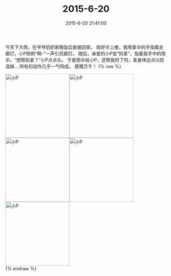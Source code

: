 ﻿---
title: 2015-6-20
date: 2015-6-20 21:41:00
tags:
categories: 妈妈
---
今天下大雨，在爷爷奶奶家晚饭后直接回家。
收好伞上楼，我用拿伞的手指着走廊灯，小P照例“啊-”一声引亮廊灯。
随后，亲爱的小P说“妈拿”，指着我手中的雨伞。“想帮妈拿？”小P点点头。
于是雨伞给小P，还帮我捋了捋，拿身体远点以防湿掉…
所有的动作几乎一气呵成。
感慨万千！
{% raw %}
<div style="width:500 px">
<div style="float:left; width:100 px"><img src="/images/微信图片_20171011094548.jpg" width="200" alt="小P"></div>
<div style="float:left; width:100 px"><img src="/images/微信图片_20171011094603.jpg" width="200" alt="小P"></div>
<div style="float:left; width:100 px"><img src="/images/微信图片_20171011094613.jpg" width="200" alt="小P"></div>
<div style="float:left; width:100 px"><img src="/images/微信图片_20171011094622.jpg" width="200" alt="小P"></div>
<div style="float:left; width:100 px"><img src="/images/微信图片_20171011094631.jpg" width="200" alt="小P"></div>
<div style="clear:both"></div>
</div>
{% endraw %}